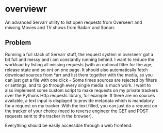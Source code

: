 # overviewr
An advanced Servarr utility to list open requests from Overseerr and missing Movies and TV shows from Radarr and Sonarr.

## Problem
Running a full stack of Servarr stuff, the request system in overseerr got a bit full and messy and i am constantly running behind. I want to reduce the workload by listing all missing requests (with an optional filter for the age, release state and so on) on one page. It should also automatically fetch download sources from *arr and list them together with the media, so you can just get a file with one click - Some times sources are rejected by filters or settings, and to go through every single media is much work. I want to also implement some custom script to make requests on my private trackers over the Pythons Http requests library, for example: If there are no sources available, a text input is displayed to provide metadata which is mandatory for a request on my tracker. With the text filled, you can just do a request on the tracker of your choice (need to reverse engineer the GET and POST requests sent to the tracker in the browser).

Everything should be easily accessible through a web frontend.
